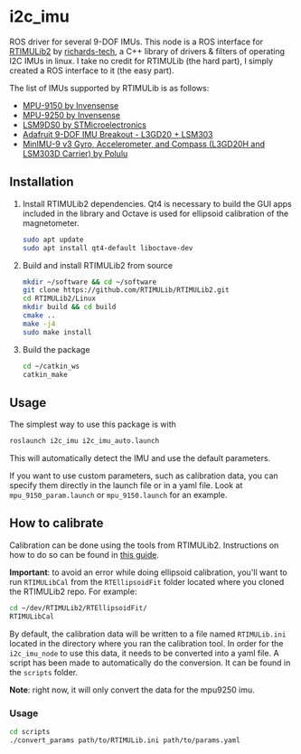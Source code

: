 # i2c_imu

ROS driver for several 9-DOF IMUs.  This node is a ROS interface for [RTIMULib2](https://github.com/RTIMULib/RTIMULib2) by [richards-tech](http://richardstechnotes.wordpress.com/), a C++ library of drivers & filters of operating I2C IMUs in linux.  I take no credit for RTIMULib (the hard part), I simply created a ROS interface to it (the easy part).

The list of IMUs supported by RTIMULib is as follows:

- [MPU-9150 by Invensense](http://www.invensense.com/mems/gyro/mpu9150.html)
- [MPU-9250 by Invensense](http://www.invensense.com/mems/gyro/mpu9250.html)
- [LSM9DS0 by STMicroelectronics](http://www.st.com/web/en/catalog/sense_power/FM89/SC1448/PF258556)
- [Adafruit 9-DOF IMU Breakout - L3GD20 + LSM303](http://www.adafruit.com/product/1714)
- [MinIMU-9 v3 Gyro, Accelerometer, and Compass (L3GD20H and LSM303D Carrier) by Polulu](http://www.pololu.com/product/2468)

## Installation
1. Install RTIMULib2 dependencies. Qt4 is necessary to build the GUI apps included in the library and Octave is used for ellipsoid calibration of the magnetometer.
    ```bash
    sudo apt update
    sudo apt install qt4-default liboctave-dev
    ```

2. Build and install RTIMULib2 from source
    ```bash
    mkdir ~/software && cd ~/software
    git clone https://github.com/RTIMULib/RTIMULib2.git
    cd RTIMULib2/Linux
    mkdir build && cd build
    cmake ..
    make -j4
    sudo make install
    ```

3. Build the package
    ```bash
    cd ~/catkin_ws
    catkin_make
    ```

## Usage
The simplest way to use this package is with
```bash
roslaunch i2c_imu i2c_imu_auto.launch
```
This will automatically detect the IMU and use the default parameters.

If you want to use custom parameters, such as calibration data, you can specify them directly in the launch file or in a yaml file. Look at `mpu_9150_param.launch` or `mpu_9150.launch` for an example.

## How to calibrate
Calibration can be done using the tools from RTIMULib2. Instructions on how to do so can be found in [this guide](https://github.com/RTIMULib/RTIMULib2/blob/master/Calibration.pdf).

**Important**: to avoid an error while doing ellipsoid calibration, you'll want to run `RTIMULibCal` from the `RTEllipsoidFit` folder located where you cloned the RTIMULib2 repo. For example:
```bash
cd ~/dev/RTIMULib2/RTEllipsoidFit/
RTIMULibCal
```

By default, the calibration data will be written to a file named `RTIMULib.ini` located in the directory where you ran the calibration tool. In order for the `i2c_imu_node` to use this data, it needs to be converted into a yaml file. A script has been made to automatically do the conversion. It can be found in the `scripts` folder.

**Note**: right now, it will only convert the data for the mpu9250 imu.

### Usage
```bash
cd scripts
./convert_params path/to/RTIMULib.ini path/to/params.yaml
```


